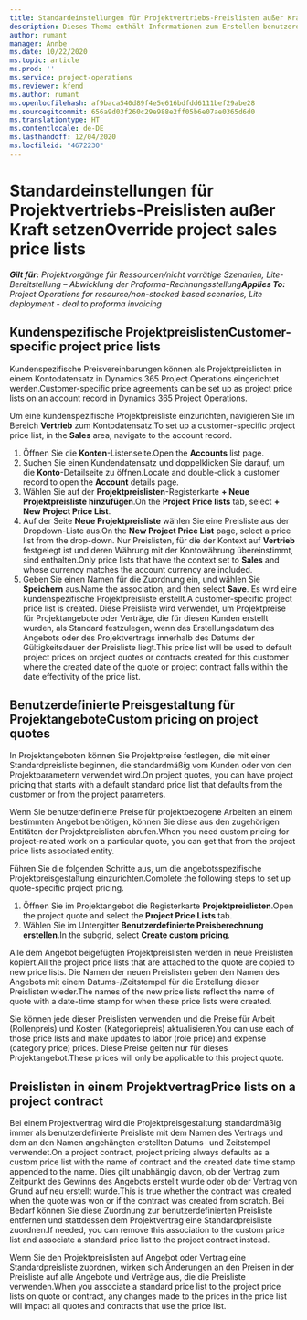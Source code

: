 ```yaml
---
title: Standardeinstellungen für Projektvertriebs-Preislisten außer Kraft setzen
description: Dieses Thema enthält Informationen zum Erstellen benutzerdefinierter Verkaufspreislisten.
author: rumant
manager: Annbe
ms.date: 10/22/2020
ms.topic: article
ms.prod: ''
ms.service: project-operations
ms.reviewer: kfend
ms.author: rumant
ms.openlocfilehash: af9baca540d89f4e5e616bdfdd6111bef29abe28
ms.sourcegitcommit: 656a9d03f260c29e988e2ff05b6e07ae0365d6d0
ms.translationtype: HT
ms.contentlocale: de-DE
ms.lasthandoff: 12/04/2020
ms.locfileid: "4672230"
---
```

# <a name="override-project-sales-price-lists"></a><span data-ttu-id="ea54d-103">Standardeinstellungen für Projektvertriebs-Preislisten außer Kraft setzen</span><span class="sxs-lookup"><span data-stu-id="ea54d-103">Override project sales price lists</span></span>

<span data-ttu-id="ea54d-104">_**Gilt für:** Projektvorgänge für Ressourcen/nicht vorrätige Szenarien, Lite-Bereitstellung – Abwicklung der Proforma-Rechnungsstellung_</span><span class="sxs-lookup"><span data-stu-id="ea54d-104">_**Applies To:** Project Operations for resource/non-stocked based scenarios, Lite deployment - deal to proforma invoicing_</span></span>

## <a name="customer-specific-project-price-lists"></a><span data-ttu-id="ea54d-105">Kundenspezifische Projektpreislisten</span><span class="sxs-lookup"><span data-stu-id="ea54d-105">Customer-specific project price lists</span></span>

<span data-ttu-id="ea54d-106">Kundenspezifische Preisvereinbarungen können als Projektpreislisten in einem Kontodatensatz in Dynamics 365 Project Operations eingerichtet werden.</span><span class="sxs-lookup"><span data-stu-id="ea54d-106">Customer-specific price agreements can be set up as project price lists on an account record in Dynamics 365 Project Operations.</span></span>

<span data-ttu-id="ea54d-107">Um eine kundenspezifische Projektpreisliste einzurichten, navigieren Sie im Bereich **Vertrieb** zum Kontodatensatz.</span><span class="sxs-lookup"><span data-stu-id="ea54d-107">To set up a customer-specific project price list, in the **Sales** area, navigate to the account record.</span></span>

1. <span data-ttu-id="ea54d-108">Öffnen Sie die **Konten**-Listenseite.</span><span class="sxs-lookup"><span data-stu-id="ea54d-108">Open the **Accounts** list page.</span></span>
2. <span data-ttu-id="ea54d-109">Suchen Sie einen Kundendatensatz und doppelklicken Sie darauf, um die **Konto**-Detailseite zu öffnen.</span><span class="sxs-lookup"><span data-stu-id="ea54d-109">Locate and double-click a customer record to open the **Account** details page.</span></span>
3. <span data-ttu-id="ea54d-110">Wählen Sie auf der **Projektpreislisten**-Registerkarte **+ Neue Projektpreisliste hinzufügen**.</span><span class="sxs-lookup"><span data-stu-id="ea54d-110">On the **Project Price lists** tab, select **+ New Project Price List**.</span></span>
4. <span data-ttu-id="ea54d-111">Auf der Seite **Neue Projektpreisliste** wählen Sie eine Preisliste aus der Dropdown-Liste aus.</span><span class="sxs-lookup"><span data-stu-id="ea54d-111">On the **New Project Price List** page, select a price list from the drop-down.</span></span> <span data-ttu-id="ea54d-112">Nur Preislisten, für die der Kontext auf **Vertrieb** festgelegt ist und deren Währung mit der Kontowährung übereinstimmt, sind enthalten.</span><span class="sxs-lookup"><span data-stu-id="ea54d-112">Only price lists that have the context set to **Sales** and whose currency matches the account currency are included.</span></span>
5. <span data-ttu-id="ea54d-113">Geben Sie einen Namen für die Zuordnung ein, und wählen Sie **Speichern** aus.</span><span class="sxs-lookup"><span data-stu-id="ea54d-113">Name the association, and then select **Save**.</span></span> <span data-ttu-id="ea54d-114">Es wird eine kundenspezifische Projektpreisliste erstellt.</span><span class="sxs-lookup"><span data-stu-id="ea54d-114">A customer-specific project price list is created.</span></span> <span data-ttu-id="ea54d-115">Diese Preisliste wird verwendet, um Projektpreise für Projektangebote oder Verträge, die für diesen Kunden erstellt wurden, als Standard festzulegen, wenn das Erstellungsdatum des Angebots oder des Projektvertrags innerhalb des Datums der Gültigkeitsdauer der Preisliste liegt.</span><span class="sxs-lookup"><span data-stu-id="ea54d-115">This price list will be used to default project prices on project quotes or contracts created for this customer where the created date of the quote or project contract falls within the date effectivity of the price list.</span></span>

## <a name="custom-pricing-on-project-quotes"></a><span data-ttu-id="ea54d-116">Benutzerdefinierte Preisgestaltung für Projektangebote</span><span class="sxs-lookup"><span data-stu-id="ea54d-116">Custom pricing on project quotes</span></span>

<span data-ttu-id="ea54d-117">In Projektangeboten können Sie Projektpreise festlegen, die mit einer Standardpreisliste beginnen, die standardmäßig vom Kunden oder von den Projektparametern verwendet wird.</span><span class="sxs-lookup"><span data-stu-id="ea54d-117">On project quotes, you can have project pricing that starts with a default standard price list that defaults from the customer or from the project parameters.</span></span>

<span data-ttu-id="ea54d-118">Wenn Sie benutzerdefinierte Preise für projektbezogene Arbeiten an einem bestimmten Angebot benötigen, können Sie diese aus den zugehörigen Entitäten der Projektpreislisten abrufen.</span><span class="sxs-lookup"><span data-stu-id="ea54d-118">When you need custom pricing for project-related work on a particular quote, you can get that from the project price lists associated entity.</span></span>

<span data-ttu-id="ea54d-119">Führen Sie die folgenden Schritte aus, um die angebotsspezifische Projektpreisgestaltung einzurichten.</span><span class="sxs-lookup"><span data-stu-id="ea54d-119">Complete the following steps to set up quote-specific project pricing.</span></span>

1. <span data-ttu-id="ea54d-120">Öffnen Sie im Projektangebot die Registerkarte **Projektpreislisten**.</span><span class="sxs-lookup"><span data-stu-id="ea54d-120">Open the project quote and select the **Project Price Lists** tab.</span></span>
2. <span data-ttu-id="ea54d-121">Wählen Sie im Untergitter **Benutzerdefinierte Preisberechnung erstellen**.</span><span class="sxs-lookup"><span data-stu-id="ea54d-121">In the subgrid, select **Create custom pricing**.</span></span>

<span data-ttu-id="ea54d-122">Alle dem Angebot beigefügten Projektpreislisten werden in neue Preislisten kopiert.</span><span class="sxs-lookup"><span data-stu-id="ea54d-122">All the project price lists that are attached to the quote are copied to new price lists.</span></span> <span data-ttu-id="ea54d-123">Die Namen der neuen Preislisten geben den Namen des Angebots mit einem Datums-/Zeitstempel für die Erstellung dieser Preislisten wieder.</span><span class="sxs-lookup"><span data-stu-id="ea54d-123">The names of the new price lists reflect the name of quote with a date-time stamp for when these price lists were created.</span></span>

<span data-ttu-id="ea54d-124">Sie können jede dieser Preislisten verwenden und die Preise für Arbeit (Rollenpreis) und Kosten (Kategoriepreis) aktualisieren.</span><span class="sxs-lookup"><span data-stu-id="ea54d-124">You can use each of those price lists and make updates to labor (role price) and expense (category price) prices.</span></span> <span data-ttu-id="ea54d-125">Diese Preise gelten nur für dieses Projektangebot.</span><span class="sxs-lookup"><span data-stu-id="ea54d-125">These prices will only be applicable to this project quote.</span></span>

## <a name="price-lists-on-a-project-contract"></a><span data-ttu-id="ea54d-126">Preislisten in einem Projektvertrag</span><span class="sxs-lookup"><span data-stu-id="ea54d-126">Price lists on a project contract</span></span>

<span data-ttu-id="ea54d-127">Bei einem Projektvertrag wird die Projektpreisgestaltung standardmäßig immer als benutzerdefinierte Preisliste mit dem Namen des Vertrags und dem an den Namen angehängten erstellten Datums- und Zeitstempel verwendet.</span><span class="sxs-lookup"><span data-stu-id="ea54d-127">On a project contract, project pricing always defaults as a custom price list with the name of contract and the created date time stamp appended to the name.</span></span> <span data-ttu-id="ea54d-128">Dies gilt unabhängig davon, ob der Vertrag zum Zeitpunkt des Gewinns des Angebots erstellt wurde oder ob der Vertrag von Grund auf neu erstellt wurde.</span><span class="sxs-lookup"><span data-stu-id="ea54d-128">This is true whether the contract was created when the quote was won or if the contract was created from scratch.</span></span> <span data-ttu-id="ea54d-129">Bei Bedarf können Sie diese Zuordnung zur benutzerdefinierten Preisliste entfernen und stattdessen dem Projektvertrag eine Standardpreisliste zuordnen.</span><span class="sxs-lookup"><span data-stu-id="ea54d-129">If needed, you can remove this association to the custom price list and associate a standard price list to the project contract instead.</span></span>

<span data-ttu-id="ea54d-130">Wenn Sie den Projektpreislisten auf Angebot oder Vertrag eine Standardpreisliste zuordnen, wirken sich Änderungen an den Preisen in der Preisliste auf alle Angebote und Verträge aus, die die Preisliste verwenden.</span><span class="sxs-lookup"><span data-stu-id="ea54d-130">When you associate a standard price list to the project price lists on quote or contract, any changes made to the prices in the price list will impact all quotes and contracts that use the price list.</span></span>
